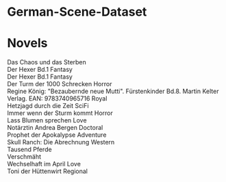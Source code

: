 # German-Scene-Dataset

# Novels

Das Chaos und das Sterben  <br>
Der Hexer Bd.1 Fantasy <br>
Der Hexer Bd.1 Fantasy <br>
Der Turm der 1000 Schrecken Horror <br>
Regine König: "Bezaubernde neue Mutti". Fürstenkinder Bd.8. Martin Kelter Verlag. EAN: 9783740965716 Royal <br>
Hetzjagd durch die Zeit SciFi <br>
Immer wenn der Sturm kommt Horror <br>
Lass Blumen sprechen Love <br>
Notärztin Andrea Bergen Doctoral <br>
Prophet der Apokalypse Adventure <br>
Skull Ranch: Die Abrechnung Western <br>
Tausend Pferde  <br>
Verschmäht <br>
Wechselhaft im April Love <br>
Toni der Hüttenwirt Regional <br>
